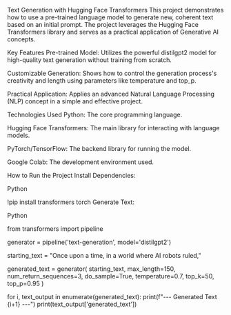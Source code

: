 Text Generation with Hugging Face Transformers
This project demonstrates how to use a pre-trained language model to generate new, coherent text based on an initial prompt. The project leverages the Hugging Face Transformers library and serves as a practical application of Generative AI concepts.

Key Features
Pre-trained Model: Utilizes the powerful distilgpt2 model for high-quality text generation without training from scratch.

Customizable Generation: Shows how to control the generation process's creativity and length using parameters like temperature and top_p.

Practical Application: Applies an advanced Natural Language Processing (NLP) concept in a simple and effective project.

Technologies Used
Python: The core programming language.

Hugging Face Transformers: The main library for interacting with language models.

PyTorch/TensorFlow: The backend library for running the model.

Google Colab: The development environment used.

How to Run the Project
Install Dependencies:

Python

!pip install transformers torch
Generate Text:

Python

from transformers import pipeline

generator = pipeline('text-generation', model='distilgpt2')

starting_text = "Once upon a time, in a world where AI robots ruled,"

generated_text = generator(
    starting_text,
    max_length=150,
    num_return_sequences=3,
    do_sample=True,
    temperature=0.7,
    top_k=50,
    top_p=0.95
)

for i, text_output in enumerate(generated_text):
    print(f"--- Generated Text {i+1} ---")
    print(text_output['generated_text'])
